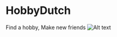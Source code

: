 # HobbyDutch
Find a hobby, Make new friends
![Alt text](https://henryebomah.vercel.app/images/Hobby.jpg "Optional title")
